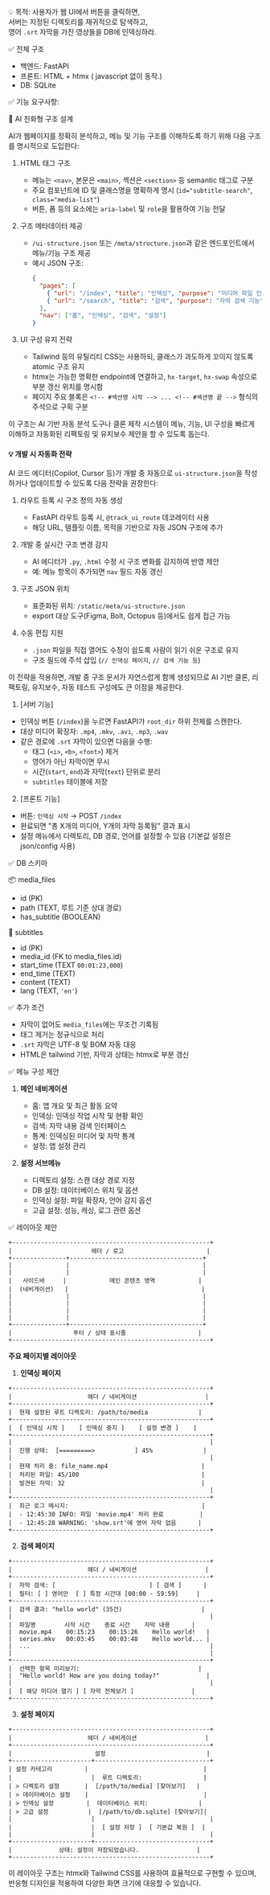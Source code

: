💡 목적: 사용자가 웹 UI에서 버튼을 클릭하면,  
서버는 지정된 디렉토리를 재귀적으로 탐색하고,  
영어 `.srt` 자막을 가진 영상들을 DB에 인덱싱하라.

✅ 전체 구조

- 백엔드: FastAPI
- 프론트: HTML + htmx ( javascript 없이 동작.)
- DB: SQLite

<!-- Claude3.7 의견: FastAPI의 WebSocket을 활용하면 인덱싱 진행 상황을 실시간으로 클라이언트에 전송할 수 있어, 긴 작업의 진행 상태를 더 효율적으로 표시할 수 있습니다. -->

✅ 기능 요구사항:

📡 AI 친화형 구조 설계

AI가 웹페이지를 정확히 분석하고, 메뉴 및 기능 구조를 이해하도록 하기 위해 다음 구조를 명시적으로 도입한다:

1. HTML 태그 구조
   - 메뉴는 `<nav>`, 본문은 `<main>`, 섹션은 `<section>` 등 semantic 태그로 구분
   - 주요 컴포넌트에 ID 및 클래스명을 명확하게 명시 (`id="subtitle-search"`, `class="media-list"`)
   - 버튼, 폼 등의 요소에는 `aria-label` 및 `role`을 활용하여 기능 전달

2. 구조 메타데이터 제공
   - `/ui-structure.json` 또는 `/meta/structure.json`과 같은 엔드포인트에서 메뉴/기능 구조 제공
   - 예시 JSON 구조:
     ```json
     {
       "pages": [
         { "url": "/index", "title": "인덱싱", "purpose": "미디어 파일 인덱싱" },
         { "url": "/search", "title": "검색", "purpose": "자막 검색 기능" }
       ],
       "nav": ["홈", "인덱싱", "검색", "설정"]
     }
     ```

3. UI 구성 유지 전략
   - Tailwind 등의 유틸리티 CSS는 사용하되, 클래스가 과도하게 꼬이지 않도록 atomic 구조 유지
   - htmx는 가능한 명확한 endpoint에 연결하고, `hx-target`, `hx-swap` 속성으로 부분 갱신 위치를 명시함
   - 페이지 주요 블록은 `<!-- #섹션명 시작 --> ... <!-- #섹션명 끝 -->` 형식의 주석으로 구획 구분

이 구조는 AI 기반 자동 분석 도구나 클론 제작 시스템이 메뉴, 기능, UI 구성을 빠르게 이해하고 자동화된 리팩토링 및 유지보수 제안을 할 수 있도록 돕는다.

#### 💡 개발 시 자동화 전략

AI 코드 에디터(Copilot, Cursor 등)가 개발 중 자동으로 `ui-structure.json`을 작성하거나 업데이트할 수 있도록 다음 전략을 권장한다:

1. 라우트 등록 시 구조 정의 자동 생성
   - FastAPI 라우트 등록 시, `@track_ui_route` 데코레이터 사용
   - 해당 URL, 템플릿 이름, 목적을 기반으로 자동 JSON 구조에 추가

2. 개발 중 실시간 구조 변경 감지
   - AI 에디터가 `.py`, `.html` 수정 시 구조 변화를 감지하여 반영 제안
   - 예: 메뉴 항목이 추가되면 `nav` 필드 자동 갱신

3. 구조 JSON 위치
   - 표준화된 위치: `/static/meta/ui-structure.json`
   - export 대상 도구(Figma, Bolt, Octopus 등)에서도 쉽게 접근 가능

4. 수동 편집 지원
   - `.json` 파일을 직접 열어도 수정이 쉽도록 사람이 읽기 쉬운 구조로 유지
   - 구조 필드에 주석 삽입 (`// 인덱싱 페이지`, `// 검색 기능 등`)

이 전략을 적용하면, 개발 중 구조 문서가 자연스럽게 함께 생성되므로 AI 기반 클론, 리팩토링, 유지보수, 자동 테스트 구성에도 큰 이점을 제공한다.

1. [서버 기능]

- 인덱싱 버튼 (`/index`)을 누르면 FastAPI가 `root_dir` 하위 전체를 스캔한다.
  <!-- Gemini 2.5pro 의견: `root_dir`은 설정(config.json)에서 관리하는 것이 좋습니다. -->
  <!-- Claude3.7 의견: 설정 파일에 최근 스캔 시간도 기록하면, 마지막 스캔 이후 변경된 파일만 선택적으로 스캔하는 증분 인덱싱 기능을 구현할 수 있습니다. -->
- 대상 미디어 확장자: `.mp4`, `.mkv`, `.avi`, `.mp3`, `.wav`
  <!-- Gemini 2.5pro 의견: 확장자는 대소문자를 구분하지 않도록 처리해야 합니다. -->
  <!-- Claude3.7 의견: 확장자 목록을 설정에서 사용자가 추가/제거할 수 있게 하면 유연성이 높아집니다. -->
- 같은 경로에 `.srt` 자막이 있으면 다음을 수행:
  - 태그 (`<i>`, `<b>`, `<font>`) 제거
    <!-- Gemini 2.5pro 의견: 정규식으로 처리 가능하지만, `pysrt` 같은 라이브러리를 사용하면 더 안정적으로 다양한 태그와 형식을 처리할 수 있습니다. -->
    <!-- Claude3.7 해결방안: `pysrt`와 같은 라이브러리를 사용하고, 태그 처리는 BeautifulSoup을 활용하면 HTML 태그를 안전하게 제거할 수 있습니다. -->
  - 영어가 아닌 자막이면 무시
    <!-- Gemini 2.5pro 의견: '영어' 판별 기준을 명확히 해야 합니다. 예를 들어, 자막 내용의 처음 몇 줄을 샘플링하여 `langdetect` 같은 라이브러리로 언어를 감지하는 방식을 고려할 수 있습니다. 정확도와 처리 속도 간의 트레이드오프가 있습니다. 또는 설정에서 기본 언어를 'en'으로 지정하고, 다른 언어 감지 시 무시하는 방식을 사용할 수도 있습니다. -->
    <!-- Claude3.7 아이디어: 샘플링된 텍스트에서 영어 단어 비율을 계산하여 임계값(예: 70%)을 넘으면 영어로 간주하는 방식으로 처리 속도와 정확성의 균형을 맞출 수 있습니다. -->
  - 시간(`start`, `end`)과 자막(`text`) 단위로 분리
  - `subtitles` 테이블에 저장
    <!-- Gemini 2.5pro 의견: 인덱싱 작업은 시간이 오래 걸릴 수 있으므로, FastAPI의 `BackgroundTasks`를 사용하여 비동기적으로 처리하고, UI에는 진행 상태를 알리는 것이 좋습니다. (예: "파일 스캔 중...", "N개 파일 처리 완료") -->
    <!-- Gemini 2.5pro 의견: 파일/디렉토리 접근 권한 오류, 잘못된 자막 형식, DB 오류 등 예외 처리 방안을 구체화해야 합니다. -->
    <!-- Claude3.7 해결방안: 작업을 여러 단계(파일 검색, 자막 분석, DB 저장)로 나누어 각 단계별 진행 상태를 보고하고, 오류 발생 시 특정 단계에서 재시도하거나 건너뛸 수 있는 구조로 설계하면 견고성이 향상됩니다. -->

2. [프론트 기능]

- 버튼: `인덱싱 시작` → POST `/index`
- 완료되면 "총 X개의 미디어, Y개의 자막 등록됨" 결과 표시
  <!-- Gemini 2.5pro 의견: `/index` API의 응답 형식을 정의해야 합니다. (예: `{"media_count": X, "subtitle_count": Y, "status": "completed"}`) -->
  <!-- Gemini 2.5pro 의견: 인덱싱 진행 중 상태 표시 (예: 스피너, 진행률)를 htmx 폴링 등으로 구현하는 것을 고려해볼 수 있습니다. -->
  <!-- Claude3.7 아이디어: 인덱싱 시간이 길어질 경우를 대비해 작업 ID를 반환하고, 클라이언트는 이 ID로 상태를 주기적으로 확인하는 방식을 구현할 수 있습니다. 또는 SSE(Server-Sent Events)를 활용해 실시간 업데이트를 제공할 수도 있습니다. -->
- 설정 메뉴에서 디렉토리, DB 경로, 언어를 설정할 수 있음 (기본값 설정은 json/config 사용)
  <!-- Gemini 2.5pro 의견: `config.json`에 저장될 구체적인 항목 (예: `root_dir`, `db_path`, `default_language`)을 명시하는 것이 좋습니다. DB 경로를 설정 가능하게 하면 유연성이 높아집니다. -->
  <!-- Claude3.7 의견: 설정 변경 시 변경 내용을 즉시 저장하고, 변경된 설정이 적용되는 타이밍(즉시/다음 작업 시)을 명확히 사용자에게 알려주는 것이 좋습니다. -->

✅ DB 스키마

📦 media_files

- id (PK)
- path (TEXT, 루트 기준 상대 경로)
  <!-- Gemini 2.5pro 의견: `root_dir` 자체도 설정이나 DB에 저장하여, 상대 경로의 기준점을 명확히 하는 것이 좋습니다. -->
  <!-- Claude3.7 해결방안: 테이블에 `root_dir_id` 필드를 추가하고 별도의 `root_directories` 테이블을 만들어 관리하면, 여러 소스 디렉토리를 지원하면서도 경로 변경 시 일괄 업데이트가 용이해집니다. -->
- has_subtitle (BOOLEAN)
  <!-- Claude3.7 아이디어: 파일 크기, 미디어 길이(duration), 마지막 수정 시간 등의 메타데이터를 추가로 저장하면 검색 및 필터링에 유용합니다. -->

📑 subtitles

- id (PK)
- media_id (FK to media_files.id)
- start_time (TEXT `00:01:23,000`)
- end_time (TEXT)
  <!-- Gemini 2.5pro 의견: 시간을 TEXT 대신 INTEGER (밀리초)로 저장하면 시간 기반 검색/정렬 시 더 효율적일 수 있습니다. 필요시 애플리케이션 레벨에서 포맷팅합니다. -->
  <!-- Claude3.7 의견: 시간을 정수형(밀리초)으로 저장하고 인덱스를 추가하면 '특정 시간대의 자막 검색'과 같은 쿼리의 성능이 크게 개선됩니다. -->
- content (TEXT)
- lang (TEXT, `'en'`)
  <!-- Gemini 2.5pro 의견: 언어 감지 기능을 구현한다면, 감지된 언어 코드를 저장할 수 있습니다. (예: 'ko', 'ja') -->
  <!-- Claude3.7 아이디어: 자막 내용에 대한 전문 검색(full-text search)을 위해 FTS5 가상 테이블을 추가로 구성하면 키워드 검색 성능이 크게 향상됩니다. -->

✅ 추가 조건

- 자막이 없어도 `media_files`에는 무조건 기록됨
- 태그 제거는 정규식으로 처리
  <!-- Gemini 2.5pro 의견: 위에서 언급했듯이, 라이브러리 사용을 재고려해볼 수 있습니다. -->
- `.srt` 자막은 UTF-8 및 BOM 자동 대응
  <!-- Gemini 2.5pro 의견: Python의 `open()` 함수에서 `encoding='utf-8-sig'`를 사용하면 BOM을 자동으로 처리할 수 있습니다. 다양한 인코딩 가능성(예: ANSI)도 고려해야 할 수 있습니다. `chardet` 라이브러리로 인코딩을 감지하는 방법도 있습니다. -->
  <!-- Claude3.7 해결방안: `chardet` 라이브러리로 인코딩을 자동 감지하고, 오류 발생 시 여러 인코딩을 시도해보는 폴백 메커니즘을 구현하면 다양한 환경의 자막 파일을 안정적으로 처리할 수 있습니다. -->
- HTML은 tailwind 기반, 자막과 상태는 htmx로 부분 갱신
  <!-- Claude3.7 아이디어: Tailwind의 다크 모드를 지원하여 사용자가 선호하는 테마를 선택할 수 있게 하면 UI 경험이 향상됩니다. -->

<!-- Gemini 2.5pro 추가 고려사항:
- **중복 인덱싱 방지:** 동일한 파일을 다시 인덱싱할 때 어떻게 처리할지 정의해야 합니다. (예: 기존 데이터 삭제 후 재인덱싱, 변경된 파일만 업데이트, 무시)
- **로그 기록:** 인덱싱 과정 중 발생하는 오류나 주요 이벤트(시작, 완료, 건너뛴 파일 등)를 로그 파일에 기록하면 디버깅에 유용합니다.
- **테스트:** 단위 테스트 및 통합 테스트 계획을 수립하여 기능의 정확성을 검증하는 것이 좋습니다.
-->

<!-- Claude3.7 추가 고려사항:
1. **사용자 친화적 오류 처리**: 기술적 오류 메시지보다는 사용자가 이해하고 조치할 수 있는 명확한 오류 메시지와 해결 방안을 제시합니다.
2. **자막 검색 기능**: subtitles 테이블에서 특정 단어나 구문을 검색하고 해당 미디어 파일과 시간대를 표시하는 기능을 추가하면 활용도가 높아집니다.
3. **병렬 처리**: 대량의 파일을 처리할 때 멀티프로세싱을 활용하면 인덱싱 속도를 크게 향상시킬 수 있습니다.
4. **메모리 최적화**: 대용량 파일 처리 시 메모리 사용량을 모니터링하고, 필요 시 청크 단위로 처리하는 전략을 구현합니다.
5. **주기적 백업**: DB가 손상될 경우를 대비해 주기적 백업 기능을 구현하는 것이 안전합니다.
-->

<!-- Claude3.7 제안: UI 메뉴 구성 및 레이아웃 -->

✅ 메뉴 구성 제안

1. **메인 네비게이션**

   - 홈: 앱 개요 및 최근 활동 요약
   - 인덱싱: 인덱싱 작업 시작 및 현황 확인
   - 검색: 자막 내용 검색 인터페이스
   - 통계: 인덱싱된 미디어 및 자막 통계
   - 설정: 앱 설정 관리

2. **설정 서브메뉴**
   - 디렉토리 설정: 스캔 대상 경로 지정
   - DB 설정: 데이터베이스 위치 및 옵션
   - 인덱싱 설정: 파일 확장자, 언어 감지 옵션
   - 고급 설정: 성능, 캐싱, 로그 관련 옵션

✅ 레이아웃 제안

```
+-------------------------------------------------------+
|                      헤더 / 로고                       |
+---------------+-------------------------------------+
|               |                                     |
|               |                                     |
|   사이드바     |            메인 콘텐츠 영역            |
|  (네비게이션)   |                                     |
|               |                                     |
|               |                                     |
|               |                                     |
|               |                                     |
+---------------+-------------------------------------+
|                 푸터 / 상태 표시줄                    |
+-------------------------------------------------------+
```

**주요 페이지별 레이아웃**

1. **인덱싱 페이지**

```
+-------------------------------------------------------+
|                     헤더 / 네비게이션                   |
+-------------------------------------------------------+
|  현재 설정된 루트 디렉토리: /path/to/media              |
+-------------------------------------------------------+
|  [ 인덱싱 시작 ]    [ 인덱싱 중지 ]    [ 설정 변경 ]    |
+-------------------------------------------------------+
|                                                       |
|  진행 상태:  [=========>           ] 45%              |
|                                                       |
|  현재 처리 중: file_name.mp4                          |
|  처리된 파일: 45/100                                  |
|  발견된 자막: 32                                      |
|                                                       |
+-------------------------------------------------------+
|  최근 로그 메시지:                                     |
|  - 12:45:30 INFO: 파일 'movie.mp4' 처리 완료          |
|  - 12:45:28 WARNING: 'show.srt'에 영어 자막 없음      |
+-------------------------------------------------------+
```

2. **검색 페이지**

```
+-------------------------------------------------------+
|                     헤더 / 네비게이션                   |
+-------------------------------------------------------+
|  자막 검색: [                          ] [ 검색 ]      |
|  필터: [ ] 영어만  [ ] 특정 시간대 [00:00 - 59:59]     |
+-------------------------------------------------------+
|  검색 결과: "hello world" (35건)                      |
|                                                       |
|  파일명        시작 시간    종료 시간    자막 내용      |
|  movie.mp4    00:15:23    00:15:26    Hello world!   |
|  series.mkv   00:03:45    00:03:48    Hello world... |
|  ...                                                  |
|                                                       |
+-------------------------------------------------------+
|  선택한 항목 미리보기:                                 |
|  "Hello world! How are you doing today?"             |
|                                                       |
|  [ 해당 미디어 열기 ] [ 자막 전체보기 ]                |
+-------------------------------------------------------+
```

3. **설정 페이지**

```
+-------------------------------------------------------+
|                     헤더 / 네비게이션                   |
+-------------------------------------------------------+
|                       설정                            |
+----------------------+--------------------------------+
| 설정 카테고리         |                                |
|                      |  루트 디렉토리:                 |
| > 디렉토리 설정       |  [/path/to/media] [찾아보기]   |
| > 데이터베이스 설정    |                                |
| > 인덱싱 설정         |  데이터베이스 위치:              |
| > 고급 설정           |  [/path/to/db.sqlite] [찾아보기]|
|                      |                                |
|                      |  [ 설정 저장 ]  [ 기본값 복원 ]  |
|                      |                                |
+----------------------+--------------------------------+
|             상태: 설정이 저장되었습니다.                |
+-------------------------------------------------------+
```

이 레이아웃 구조는 htmx와 Tailwind CSS를 사용하여 효율적으로 구현할 수 있으며, 반응형 디자인을 적용하여 다양한 화면 크기에 대응할 수 있습니다.
